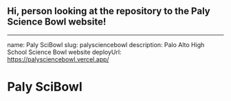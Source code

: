## Hi, person looking at the repository to the Paly Science Bowl website!

<!--
**palysciencebowl/palysciencebowl** is a ✨ _special_ ✨ repository because its `README.md` (this file) appears on your GitHub profile.

Here are some ideas to get you started:

- 🔭 I’m currently working on ...
- 🌱 I’m currently learning ...
- 👯 I’m looking to collaborate on ...
- 🤔 I’m looking for help with ...
- 💬 Ask me about ...
- 📫 How to reach me: ...
- 😄 Pronouns: ...
- ⚡ Fun fact: ...
-->
---
name: Paly SciBowl
slug: palysciencebowl
description: Palo Alto High School Science Bowl website
deployUrl: https://palysciencebowl.vercel.app/

# Paly SciBowl
